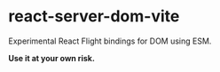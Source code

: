 # react-server-dom-vite

Experimental React Flight bindings for DOM using ESM.

**Use it at your own risk.**
